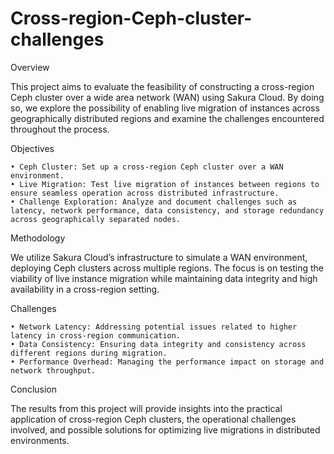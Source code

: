 # Cross-region-Ceph-cluster-challenges
Overview

This project aims to evaluate the feasibility of constructing a cross-region Ceph cluster over a wide area network (WAN) using Sakura Cloud. By doing so, we explore the possibility of enabling live migration of instances across geographically distributed regions and examine the challenges encountered throughout the process.

Objectives

	• Ceph Cluster: Set up a cross-region Ceph cluster over a WAN environment.
	• Live Migration: Test live migration of instances between regions to ensure seamless operation across distributed infrastructure.
	• Challenge Exploration: Analyze and document challenges such as latency, network performance, data consistency, and storage redundancy across geographically separated nodes.

Methodology

We utilize Sakura Cloud’s infrastructure to simulate a WAN environment, deploying Ceph clusters across multiple regions. The focus is on testing the viability of live instance migration while maintaining data integrity and high availability in a cross-region setting.

Challenges

	• Network Latency: Addressing potential issues related to higher latency in cross-region communication.
	• Data Consistency: Ensuring data integrity and consistency across different regions during migration.
	• Performance Overhead: Managing the performance impact on storage and network throughput.

Conclusion

The results from this project will provide insights into the practical application of cross-region Ceph clusters, the operational challenges involved, and possible solutions for optimizing live migrations in distributed environments.

